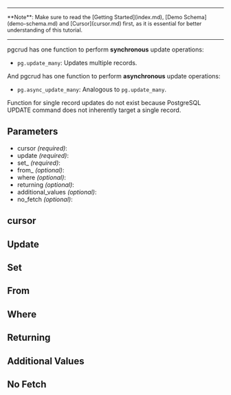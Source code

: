 -----

<span style="font-size: 0.9em;">
    **Note**: Make sure to read the [Getting Started](index.md), [Demo Schema](demo-schema.md) and [Cursor](cursor.md) first, as it is essential for better understanding of this tutorial.
</span>

-----

pgcrud has one function to perform **synchronous** update operations:

- `pg.update_many`: Updates multiple records.

And pgcrud has one function to perform **asynchronous** update operations:

- `pg.async_update_many`: Analogous to `pg.update_many`. 

Function for single record updates do not exist because PostgreSQL UPDATE command does not inherently target a single record.


## Parameters

- cursor *(required)*: 
- update *(required)*:
- set_ *(required)*:
- from_ *(optional)*:
- where *(optional)*:
- returning *(optional)*:
- additional_values *(optional)*:
- no_fetch *(optional)*:

## cursor


## Update


## Set


## From


## Where


## Returning


## Additional Values


## No Fetch
